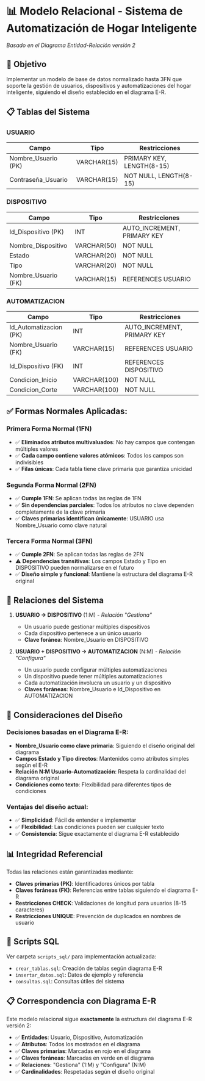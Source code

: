 # 📊 Modelo Relacional - Sistema de Automatización de Hogar Inteligente
*Basado en el Diagrama Entidad-Relación versión 2*

## 🎯 Objetivo
Implementar un modelo de base de datos normalizado hasta 3FN que soporte la gestión de usuarios, dispositivos y automatizaciones del hogar inteligente, siguiendo el diseño establecido en el diagrama E-R.

## 📋 Tablas del Sistema

### USUARIO
| Campo | Tipo | Restricciones |
|-------|------|---------------|
| Nombre_Usuario (PK) | VARCHAR(15) | PRIMARY KEY, LENGTH(8-15) |
| Contraseña_Usuario | VARCHAR(15) | NOT NULL, LENGTH(8-15) |

### DISPOSITIVO
| Campo | Tipo | Restricciones |
|-------|------|---------------|
| Id_Dispositivo (PK) | INT | AUTO_INCREMENT, PRIMARY KEY |
| Nombre_Dispositivo | VARCHAR(50) | NOT NULL |
| Estado | VARCHAR(20) | NOT NULL |
| Tipo | VARCHAR(20) | NOT NULL |
| Nombre_Usuario (FK) | VARCHAR(15) | REFERENCES USUARIO |

### AUTOMATIZACION
| Campo | Tipo | Restricciones |
|-------|------|---------------|
| Id_Automatizacion (PK) | INT | AUTO_INCREMENT, PRIMARY KEY |
| Nombre_Usuario (FK) | VARCHAR(15) | REFERENCES USUARIO |
| Id_Dispositivo (FK) | INT | REFERENCES DISPOSITIVO |
| Condicion_Inicio | VARCHAR(100) | NOT NULL |
| Condicion_Corte | VARCHAR(100) | NOT NULL |

## ✅ Formas Normales Aplicadas:

### Primera Forma Normal (1FN)
- ✅ **Eliminados atributos multivaluados**: No hay campos que contengan múltiples valores
- ✅ **Cada campo contiene valores atómicos**: Todos los campos son indivisibles  
- ✅ **Filas únicas**: Cada tabla tiene clave primaria que garantiza unicidad

### Segunda Forma Normal (2FN)
- ✅ **Cumple 1FN**: Se aplican todas las reglas de 1FN
- ✅ **Sin dependencias parciales**: Todos los atributos no clave dependen completamente de la clave primaria
- ✅ **Claves primarias identifican únicamente**: USUARIO usa Nombre_Usuario como clave natural

### Tercera Forma Normal (3FN)
- ✅ **Cumple 2FN**: Se aplican todas las reglas de 2FN
- ⚠️ **Dependencias transitivas**: Los campos Estado y Tipo en DISPOSITIVO pueden normalizarse en el futuro
- ✅ **Diseño simple y funcional**: Mantiene la estructura del diagrama E-R original

## 🔗 Relaciones del Sistema

1. **USUARIO → DISPOSITIVO** (1:M) - *Relación "Gestiona"*
   - Un usuario puede gestionar múltiples dispositivos
   - Cada dispositivo pertenece a un único usuario
   - **Clave foránea**: Nombre_Usuario en DISPOSITIVO

2. **USUARIO + DISPOSITIVO → AUTOMATIZACION** (N:M) - *Relación "Configura"*
   - Un usuario puede configurar múltiples automatizaciones
   - Un dispositivo puede tener múltiples automatizaciones
   - Cada automatización involucra un usuario y un dispositivo
   - **Claves foráneas**: Nombre_Usuario e Id_Dispositivo en AUTOMATIZACION

## 🔧 Consideraciones del Diseño

### Decisiones basadas en el Diagrama E-R:
- **Nombre_Usuario como clave primaria**: Siguiendo el diseño original del diagrama
- **Campos Estado y Tipo directos**: Mantenidos como atributos simples según el E-R
- **Relación N:M Usuario-Automatización**: Respeta la cardinalidad del diagrama original
- **Condiciones como texto**: Flexibilidad para diferentes tipos de condiciones

### Ventajas del diseño actual:
- ✅ **Simplicidad**: Fácil de entender e implementar
- ✅ **Flexibilidad**: Las condiciones pueden ser cualquier texto
- ✅ **Consistencia**: Sigue exactamente el diagrama E-R establecido

## 📊 Integridad Referencial
Todas las relaciones están garantizadas mediante:
- **Claves primarias (PK)**: Identificadores únicos por tabla
- **Claves foráneas (FK)**: Referencias entre tablas siguiendo el diagrama E-R
- **Restricciones CHECK**: Validaciones de longitud para usuarios (8-15 caracteres)
- **Restricciones UNIQUE**: Prevención de duplicados en nombres de usuario

## 🔧 Scripts SQL
Ver carpeta `scripts_sql/` para implementación actualizada:
- `crear_tablas.sql`: Creación de tablas según diagrama E-R
- `insertar_datos.sql`: Datos de ejemplo y referencia
- `consultas.sql`: Consultas útiles del sistema

## 📋 Correspondencia con Diagrama E-R
Este modelo relacional sigue **exactamente** la estructura del diagrama E-R versión 2:
- ✅ **Entidades**: Usuario, Dispositivo, Automatización
- ✅ **Atributos**: Todos los mostrados en el diagrama
- ✅ **Claves primarias**: Marcadas en rojo en el diagrama
- ✅ **Claves foráneas**: Marcadas en verde en el diagrama  
- ✅ **Relaciones**: "Gestiona" (1:M) y "Configura" (N:M)
- ✅ **Cardinalidades**: Respetadas según el diseño original
